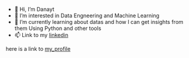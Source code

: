 - 👋 Hi, I’m Danayt
- 👀 I’m interested in Data Engneering and Machine Learning 
- 🌱 I’m currently learning about datas and how I can get insights from them Using Python and other tools 
- 📫 Link to my [linkedin](https://www.linkedin.com/in/danayt-bulom/)

here is a link to [my_profile](sites.google.com/view/danayt-bulom/home?authuser=6)


<!---
Danu-B/Danu-B is a ✨ special ✨ repository because its `README.md` (this file) appears on your GitHub profile.
You can click the Preview link to take a look at your changes.
--->
